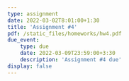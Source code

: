 ```yaml
---
type: assignment
date: 2022-03-02T8:01:00+1:30
title: 'Assignment #4'
pdf: /static_files/homeworks/hw4.pdf
due_event: 
    type: due
    date: 2022-03-09T23:59:00+3:30
    description: 'Assignment #4 due'
display: false
---
```

